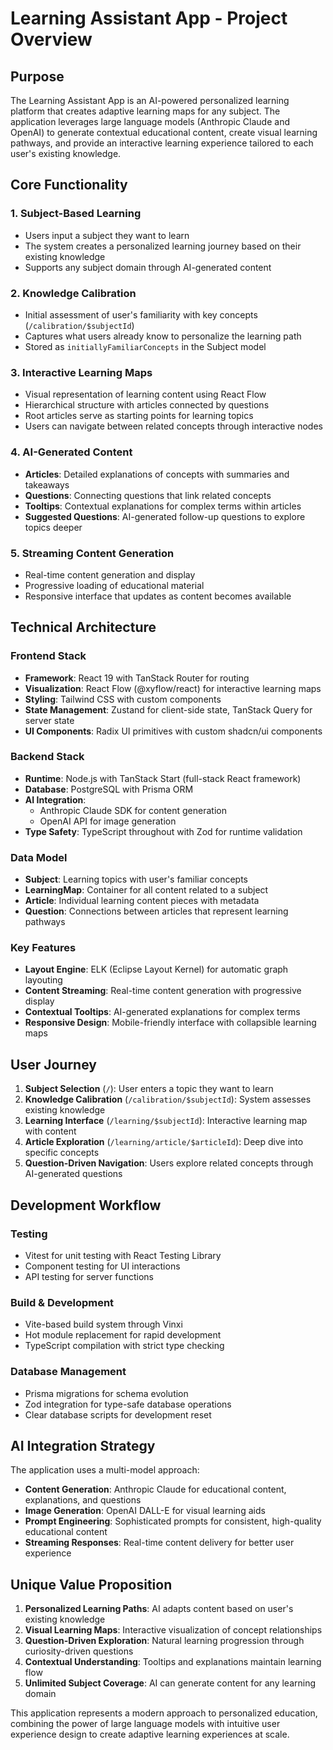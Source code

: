 # Learning Assistant App - Project Overview

## Purpose

The Learning Assistant App is an AI-powered personalized learning platform that creates adaptive learning maps for any subject. The application leverages large language models (Anthropic Claude and OpenAI) to generate contextual educational content, create visual learning pathways, and provide an interactive learning experience tailored to each user's existing knowledge.

## Core Functionality

### 1. Subject-Based Learning
- Users input a subject they want to learn
- The system creates a personalized learning journey based on their existing knowledge
- Supports any subject domain through AI-generated content

### 2. Knowledge Calibration
- Initial assessment of user's familiarity with key concepts (`/calibration/$subjectId`)
- Captures what users already know to personalize the learning path
- Stored as `initiallyFamiliarConcepts` in the Subject model

### 3. Interactive Learning Maps
- Visual representation of learning content using React Flow
- Hierarchical structure with articles connected by questions
- Root articles serve as starting points for learning topics
- Users can navigate between related concepts through interactive nodes

### 4. AI-Generated Content
- **Articles**: Detailed explanations of concepts with summaries and takeaways
- **Questions**: Connecting questions that link related concepts
- **Tooltips**: Contextual explanations for complex terms within articles
- **Suggested Questions**: AI-generated follow-up questions to explore topics deeper

### 5. Streaming Content Generation
- Real-time content generation and display
- Progressive loading of educational material
- Responsive interface that updates as content becomes available

## Technical Architecture

### Frontend Stack
- **Framework**: React 19 with TanStack Router for routing
- **Visualization**: React Flow (@xyflow/react) for interactive learning maps
- **Styling**: Tailwind CSS with custom components
- **State Management**: Zustand for client-side state, TanStack Query for server state
- **UI Components**: Radix UI primitives with custom shadcn/ui components

### Backend Stack
- **Runtime**: Node.js with TanStack Start (full-stack React framework)
- **Database**: PostgreSQL with Prisma ORM
- **AI Integration**: 
  - Anthropic Claude SDK for content generation
  - OpenAI API for image generation
- **Type Safety**: TypeScript throughout with Zod for runtime validation

### Data Model
- **Subject**: Learning topics with user's familiar concepts
- **LearningMap**: Container for all content related to a subject
- **Article**: Individual learning content pieces with metadata
- **Question**: Connections between articles that represent learning pathways

### Key Features
- **Layout Engine**: ELK (Eclipse Layout Kernel) for automatic graph layouting
- **Content Streaming**: Real-time content generation with progressive display
- **Contextual Tooltips**: AI-generated explanations for complex terms
- **Responsive Design**: Mobile-friendly interface with collapsible learning maps

## User Journey

1. **Subject Selection** (`/`): User enters a topic they want to learn
2. **Knowledge Calibration** (`/calibration/$subjectId`): System assesses existing knowledge
3. **Learning Interface** (`/learning/$subjectId`): Interactive learning map with content
4. **Article Exploration** (`/learning/article/$articleId`): Deep dive into specific concepts
5. **Question-Driven Navigation**: Users explore related concepts through AI-generated questions

## Development Workflow

### Testing
- Vitest for unit testing with React Testing Library
- Component testing for UI interactions
- API testing for server functions

### Build & Development
- Vite-based build system through Vinxi
- Hot module replacement for rapid development
- TypeScript compilation with strict type checking

### Database Management
- Prisma migrations for schema evolution
- Zod integration for type-safe database operations
- Clear database scripts for development reset

## AI Integration Strategy

The application uses a multi-model approach:
- **Content Generation**: Anthropic Claude for educational content, explanations, and questions
- **Image Generation**: OpenAI DALL-E for visual learning aids
- **Prompt Engineering**: Sophisticated prompts for consistent, high-quality educational content
- **Streaming Responses**: Real-time content delivery for better user experience

## Unique Value Proposition

1. **Personalized Learning Paths**: AI adapts content based on user's existing knowledge
2. **Visual Learning Maps**: Interactive visualization of concept relationships
3. **Question-Driven Exploration**: Natural learning progression through curiosity-driven questions
4. **Contextual Understanding**: Tooltips and explanations maintain learning flow
5. **Unlimited Subject Coverage**: AI can generate content for any learning domain

This application represents a modern approach to personalized education, combining the power of large language models with intuitive user experience design to create adaptive learning experiences at scale.